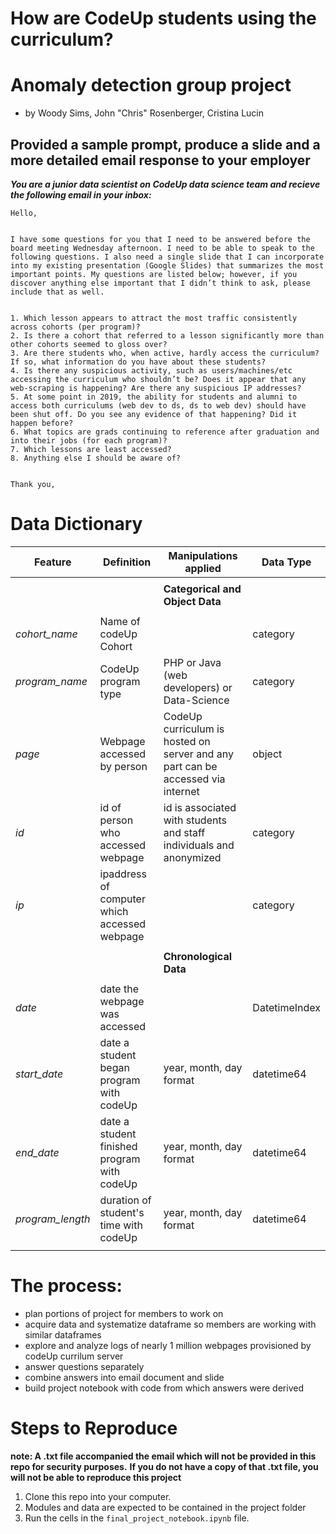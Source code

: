 # How are CodeUp students using the curriculum?
# Anomaly detection group project
- by Woody Sims, John "Chris" Rosenberger, Cristina Lucin





## Provided a sample prompt, produce a slide and a more detailed email response to your employer

***You are a junior data scientist on CodeUp data science team and recieve the following email in your inbox:***

    Hello,


    I have some questions for you that I need to be answered before the board meeting Wednesday afternoon. I need to be able to speak to the following questions. I also need a single slide that I can incorporate into my existing presentation (Google Slides) that summarizes the most important points. My questions are listed below; however, if you discover anything else important that I didn’t think to ask, please include that as well.


    1. Which lesson appears to attract the most traffic consistently across cohorts (per program)?
    2. Is there a cohort that referred to a lesson significantly more than other cohorts seemed to gloss over?
    3. Are there students who, when active, hardly access the curriculum? If so, what information do you have about these students?
    4. Is there any suspicious activity, such as users/machines/etc accessing the curriculum who shouldn’t be? Does it appear that any web-scraping is happening? Are there any suspicious IP addresses?
    5. At some point in 2019, the ability for students and alumni to access both curriculums (web dev to ds, ds to web dev) should have been shut off. Do you see any evidence of that happening? Did it happen before?
    6. What topics are grads continuing to reference after graduation and into their jobs (for each program)?
    7. Which lessons are least accessed?
    8. Anything else I should be aware of?


    Thank you,

# Data Dictionary

| Feature | Definition | Manipulations applied|Data Type|
|--------|-----------|-----------|-----------|
||
|||**Categorical and Object Data**
||
|*cohort_name*| Name of codeUp Cohort  | | category
|*program_name*| CodeUp program type  | PHP or Java (web developers) or Data-Science| category
|*page*| Webpage accessed by person  | CodeUp curriculum is hosted on server and any part can be accessed via internet| object
|*id*| id of person who accessed webpage  | id is associated with students and staff individuals and anonymized| category
|*ip*| ipaddress of computer which accessed webpage | | category
||
|||**Chronological Data**
||
|*date*|  date the webpage was accessed | | DatetimeIndex
|*start_date*|  date a student began program with codeUp | year, month, day format| datetime64
|*end_date*|  date a student finished program with codeUp | year, month, day format| datetime64
|*program_length*|  duration of student's time with codeUp | year, month, day format| datetime64
||

# The process:
* plan portions of project for members to work on
* acquire data and systematize dataframe so members are working with similar dataframes
* explore and analyze logs of nearly 1 million webpages provisioned by codeUp currilum server
* answer questions separately
* combine answers into email document and slide 
* build project notebook with code from which answers were derived


# Steps to Reproduce
**note: A .txt file accompanied the email which will not be provided in this repo for security purposes.**
**If you do not have a copy of that .txt file, you will not be able to reproduce this project**
1) Clone this repo into your computer.
2) Modules and data are expected to be contained in the project folder
3) Run the cells in the ```final_project_notebook.ipynb``` file.

